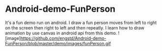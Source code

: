 # Android-demo-FunPerson
It's a fun demo run on android. I draw a fun person moves from left to right on the screen then right to left and then repeatly. I learn how to draw animation by use canvas in android api from this demo. 
![image]https://github.com/engstd/Android-demo-FunPerson/blob/master/demo/images/funPerson.gif
